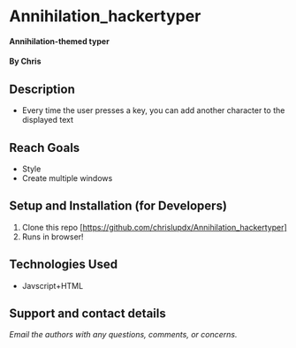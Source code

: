 # Annihilation_hackertyper
#### Annihilation-themed typer
#### By **Chris**

## Description

- Every time the user presses a key, you can add another character to the displayed text

## Reach Goals 
- Style
- Create multiple windows
 
## Setup and Installation (for Developers)
1. Clone this repo [https://github.com/chrislupdx/Annihilation_hackertyper]
2. Runs in browser!

## Technologies Used
* Javscript+HTML

## Support and contact details

_Email the authors with any questions, comments, or concerns._
